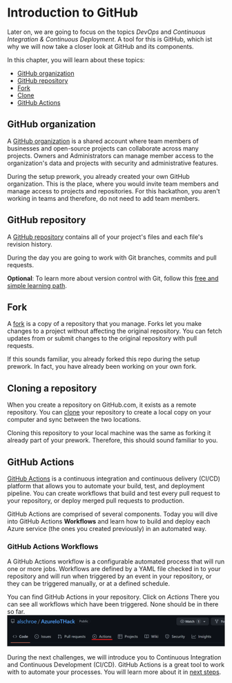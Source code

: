 # Introduction to GitHub

Later on, we are going to focus on the topics _DevOps_ and _Continuous Integration & Continuous Deployment_. A tool for this is GitHub, which ist why we will now take a closer look at GitHub and its components.

In this chapter, you will learn about these topics:

- [GitHub organization](#github-organization)
- [GitHub repository](#github-repository)
- [Fork](#fork)
- [Clone](#clone)
- [GitHub Actions](#github-actions)

## GitHub organization

A [GitHub organization](https://docs.github.com/en/organizations/collaborating-with-groups-in-organizations/about-organizations) is a shared account where team members of businesses and open-source projects can collaborate across many projects. Owners and Administrators can manage member access to the organization's data and projects with security and administrative features.

During the setup prework, you already created your own GitHub organization. This is the place, where you would invite team members and manage access to projects and repositories. For this hackathon, you aren't working in teams and therefore, do not need to add team members.

## GitHub repository

A [GitHub repository](https://docs.github.com/en/repositories/creating-and-managing-repositories/about-repositories) contains all of your project's files and each file's revision history.

During the day you are going to work with Git branches, commits and pull requests.

**Optional**: To learn more about version control with Git, follow this [free and simple learning path](https://docs.microsoft.com/en-us/learn/modules/intro-to-git/).

## Fork

A [fork](https://docs.github.com/en/pull-requests/collaborating-with-pull-requests/working-with-forks/about-forks) is a copy of a repository that you manage. Forks let you make changes to a project without affecting the original repository. You can fetch updates from or submit changes to the original repository with pull requests.

If this sounds familiar, you already forked this repo during the setup prework. In fact, you have already been working on your own fork.

## Cloning a repository

When you create a repository on GitHub.com, it exists as a remote repository. You can [clone](https://docs.github.com/en/repositories/creating-and-managing-repositories/cloning-a-repository) your repository to create a local copy on your computer and sync between the two locations.

Cloning this repository to your local machine was the same as forking it already part of your prework. Therefore, this should sound familiar to you.

## GitHub Actions

[GitHub Actions](https://docs.github.com/en/actions/learn-github-actions/understanding-github-actions) is a continuous integration and continuous delivery (CI/CD) platform that allows you to automate your build, test, and deployment pipeline. You can create workflows that build and test every pull request to your repository, or deploy merged pull requests to production.

GitHub Actions are comprised of several components. Today you will dive into GitHub Actions **Workflows** and learn how to build and deploy each Azure service (the ones you created previously) in an automated way.

### GitHub Actions Workflows

A GitHub Actions workflow is a configurable automated process that will run one or more jobs. Workflows are defined by a YAML file checked in to your repository and will run when triggered by an event in your repository, or they can be triggered manually, or at a defined schedule.

You can find GitHub Actions in your repository. Click on _Actions_ There you can see all workflows which have been triggered. None should be in there so far.
</br>
![Screenshot of where to find GitHub Actions in a GitHub repository](/images/06actions.png)

During the next challenges, we will introduce you to Continuous Integration and Continuous Development (CI/CD). GitHub Actions is a great tool to work with to automate your processes. You will learn more about it in [next steps](./07_pi_cicd.md).